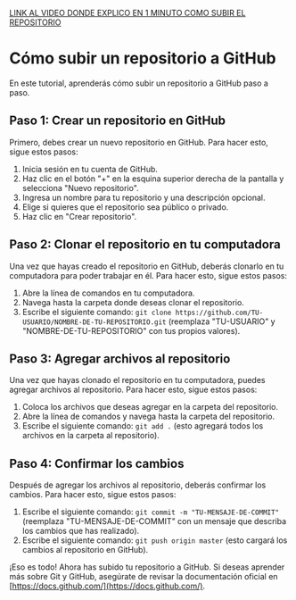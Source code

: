 [LINK AL VIDEO DONDE EXPLICO EN 1 MINUTO COMO SUBIR EL REPOSITORIO](https://www.instagram.com/reel/CnU_mXSrp8r/)

# Cómo subir un repositorio a GitHub

En este tutorial, aprenderás cómo subir un repositorio a GitHub paso a paso.

## Paso 1: Crear un repositorio en GitHub

Primero, debes crear un nuevo repositorio en GitHub. Para hacer esto, sigue estos pasos:

1.  Inicia sesión en tu cuenta de GitHub.
2.  Haz clic en el botón "+" en la esquina superior derecha de la pantalla y selecciona "Nuevo repositorio".
3.  Ingresa un nombre para tu repositorio y una descripción opcional.
4.  Elige si quieres que el repositorio sea público o privado.
5.  Haz clic en "Crear repositorio".

## Paso 2: Clonar el repositorio en tu computadora

Una vez que hayas creado el repositorio en GitHub, deberás clonarlo en tu computadora para poder trabajar en él. Para hacer esto, sigue estos pasos:

1.  Abre la línea de comandos en tu computadora.
2.  Navega hasta la carpeta donde deseas clonar el repositorio.
3.  Escribe el siguiente comando: `git clone https://github.com/TU-USUARIO/NOMBRE-DE-TU-REPOSITORIO.git` (reemplaza "TU-USUARIO" y "NOMBRE-DE-TU-REPOSITORIO" con tus propios valores).

## Paso 3: Agregar archivos al repositorio

Una vez que hayas clonado el repositorio en tu computadora, puedes agregar archivos al repositorio. Para hacer esto, sigue estos pasos:

1.  Coloca los archivos que deseas agregar en la carpeta del repositorio.
2.  Abre la línea de comandos y navega hasta la carpeta del repositorio.
3.  Escribe el siguiente comando: `git add .` (esto agregará todos los archivos en la carpeta al repositorio).

## Paso 4: Confirmar los cambios

Después de agregar los archivos al repositorio, deberás confirmar los cambios. Para hacer esto, sigue estos pasos:

1.  Escribe el siguiente comando: `git commit -m "TU-MENSAJE-DE-COMMIT"` (reemplaza "TU-MENSAJE-DE-COMMIT" con un mensaje que describa los cambios que has realizado).
2.  Escribe el siguiente comando: `git push origin master` (esto cargará los cambios al repositorio en GitHub).

¡Eso es todo! Ahora has subido tu repositorio a GitHub. Si deseas aprender más sobre Git y GitHub, asegúrate de revisar la documentación oficial en [https://docs.github.com/](https://docs.github.com/).
